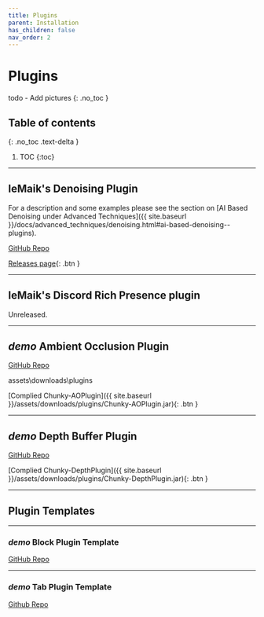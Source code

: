 ```yaml
---
title: Plugins
parent: Installation
has_children: false
nav_order: 2
---
```


# Plugins
todo - Add pictures
{: .no_toc }

## Table of contents
{: .no_toc .text-delta }

1. TOC
{:toc}

---
## leMaik's Denoising Plugin

For a description and some examples please see the section on [AI Based Denoising under Advanced Techniques]({{ site.baseurl }}/docs/advanced_techniques/denoising.html#ai-based-denoising--plugins).

[GitHub Repo](https://github.com/leMaik/chunky-denoiser)

[Releases page](https://github.com/leMaik/chunky-denoiser/releases){: .btn }


---
## leMaik's Discord Rich Presence plugin

Unreleased.


---
## *demo* Ambient Occlusion Plugin

[GitHub Repo](https://github.com/llbit/Chunky-AOPlugin)

assets\downloads\plugins

[Complied Chunky-AOPlugin]({{ site.baseurl }}/assets/downloads/plugins/Chunky-AOPlugin.jar){: .btn }


---
## *demo* Depth Buffer Plugin

[GitHub Repo](https://github.com/llbit/Chunky-DepthPlugin)

[Complied Chunky-DepthPlugin]({{ site.baseurl }}/assets/downloads/plugins/Chunky-DepthPlugin.jar){: .btn }


---
## Plugin Templates


---
### *demo* Block Plugin Template

[GitHub Repo](https://github.com/llbit/Chunky-BlockMod)


---
### *demo* Tab Plugin Template

[Github Repo](https://github.com/llbit/Chunky-TabMod)



